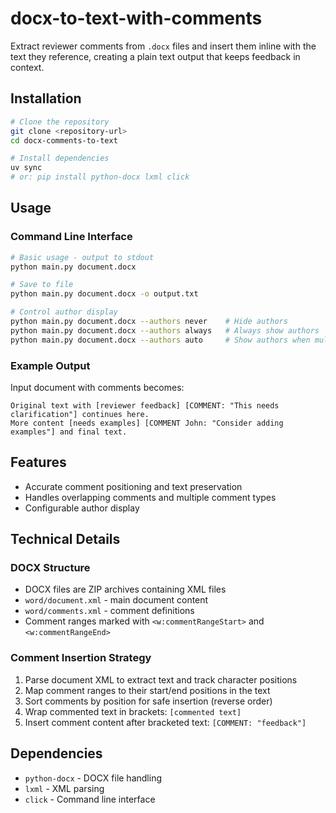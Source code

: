 # docx-to-text-with-comments

Extract reviewer comments from `.docx` files and insert them inline with the text they reference, creating a plain text output that keeps feedback in context.

## Installation

```bash
# Clone the repository
git clone <repository-url>
cd docx-comments-to-text

# Install dependencies
uv sync
# or: pip install python-docx lxml click
```

## Usage

### Command Line Interface

```bash
# Basic usage - output to stdout
python main.py document.docx

# Save to file
python main.py document.docx -o output.txt

# Control author display
python main.py document.docx --authors never    # Hide authors
python main.py document.docx --authors always   # Always show authors
python main.py document.docx --authors auto     # Show authors when multiple exist (default)
```

### Example Output

Input document with comments becomes:
```
Original text with [reviewer feedback] [COMMENT: "This needs clarification"] continues here.
More content [needs examples] [COMMENT John: "Consider adding examples"] and final text.
```

## Features

- Accurate comment positioning and text preservation
- Handles overlapping comments and multiple comment types  
- Configurable author display

## Technical Details

### DOCX Structure
- DOCX files are ZIP archives containing XML files
- `word/document.xml` - main document content
- `word/comments.xml` - comment definitions
- Comment ranges marked with `<w:commentRangeStart>` and `<w:commentRangeEnd>`

### Comment Insertion Strategy
1. Parse document XML to extract text and track character positions
2. Map comment ranges to their start/end positions in the text
3. Sort comments by position for safe insertion (reverse order)
4. Wrap commented text in brackets: `[commented text]`
5. Insert comment content after bracketed text: `[COMMENT: "feedback"]`

## Dependencies

- `python-docx` - DOCX file handling
- `lxml` - XML parsing
- `click` - Command line interface